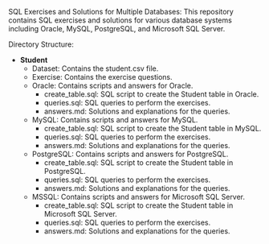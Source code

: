 SQL Exercises and Solutions for Multiple Databases:
This repository contains SQL exercises and solutions for various database systems including Oracle, MySQL, PostgreSQL, and Microsoft SQL Server.

Directory Structure:

- **Student**
  - Dataset: Contains the student.csv file.
  - Exercise: Contains the exercise questions.
  - Oracle: Contains scripts and answers for Oracle.
    - create_table.sql: SQL script to create the Student table in Oracle.
    - queries.sql: SQL queries to perform the exercises.
    - answers.md: Solutions and explanations for the queries.
  - MySQL: Contains scripts and answers for MySQL.
    - create_table.sql: SQL script to create the Student table in MySQL.
    - queries.sql: SQL queries to perform the exercises.
    - answers.md: Solutions and explanations for the queries.
  - PostgreSQL: Contains scripts and answers for PostgreSQL.
    - create_table.sql: SQL script to create the Student table in PostgreSQL.
    - queries.sql: SQL queries to perform the exercises.
    - answers.md: Solutions and explanations for the queries.
  - MSSQL: Contains scripts and answers for Microsoft SQL Server.
    - create_table.sql: SQL script to create the Student table in Microsoft SQL Server.
    - queries.sql: SQL queries to perform the exercises.
    - answers.md: Solutions and explanations for the queries.
